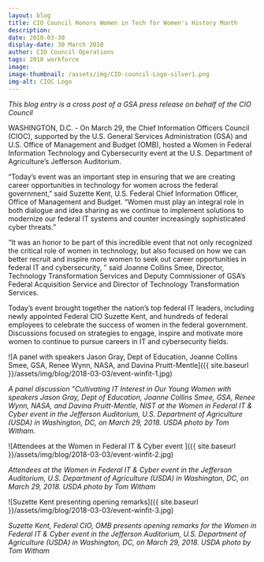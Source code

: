 ```yaml
---
layout: blog
title: CIO Council Honors Women in Tech for Women's History Month
description:
date: 2018-03-30
display-date: 30 March 2018
author: CIO Council Operations
tags: 2018 workforce
image:
image-thumbnail: /assets/img/CIO-council-Logo-silver1.png
img-alt: CIOC Logo
---
```

_This blog entry is a cross post of a GSA press release on behalf of the CIO Council_

WASHINGTON, D.C. - On March 29, the Chief Information Officers Council (CIOC), supported by the U.S. General Services Administration (GSA) and U.S. Office of Management and Budget (OMB), hosted a Women in Federal Information Technology and Cybersecurity event at the U.S. Department of Agriculture’s Jefferson Auditorium.

“Today’s event was an important step in ensuring that we are creating career opportunities in technology for women across the federal government,” said Suzette Kent, U.S. Federal Chief Information Officer, Office of Management and Budget. “Women must play an integral role in both dialogue and idea sharing as we continue to implement solutions to modernize our federal IT systems and counter increasingly sophisticated cyber threats.”

“It was an honor to be part of this incredible event that not only recognized the critical role of women in technology, but also focused on how we can better recruit and inspire more women to seek out career opportunities in federal IT and cybersecurity, ” said Joanne Collins Smee, Director, Technology Transformation Services and Deputy Commissioner of GSA’s Federal Acquisition Service and Director of Technology Transformation Services.

Today’s event brought together the nation’s top federal IT leaders, including newly appointed Federal CIO Suzette Kent, and hundreds of federal employees to celebrate the success of women in the federal government. Discussions focused on strategies to engage, inspire and motivate more women to continue to pursue careers in IT and cybersecurity fields.

![A panel with speakers Jason Gray, Dept of Education, Joanne Collins Smee, GSA, Renee Wynn, NASA, and Davina Pruitt-Mentle]({{ site.baseurl }}/assets/img/blog/2018-03-03/event-winfit-1.jpg)

_A panel discussion "Cultivating IT Interest in Our Young Women with speakers Jason Gray, Dept of Education, Joanne Collins Smee, GSA, Renee Wynn, NASA, and Davina Pruitt-Mentle, NIST at the Women in Federal IT & Cyber event in the Jefferson Auditorium, U.S. Department of Agriculture (USDA) in Washington, DC, on March 29, 2018. USDA photo by Tom Witham._

![Attendees at the Women in Federal IT & Cyber event ]({{ site.baseurl }}/assets/img/blog/2018-03-03/event-winfit-2.jpg)

_Attendees at the Women in Federal IT & Cyber event in the Jefferson Auditorium, U.S. Department of Agriculture (USDA) in Washington, DC, on March 29, 2018. USDA photo by Tom Witham_

![Suzette Kent presenting opening remarks]({{ site.baseurl }}/assets/img/blog/2018-03-03/event-winfit-3.jpg)

_Suzette Kent, Federal CIO, OMB presents opening remarks for the Women in Federal IT & Cyber event in the Jefferson Auditorium, U.S. Department of Agriculture (USDA) in Washington, DC, on March 29, 2018. USDA photo by Tom Witham_
